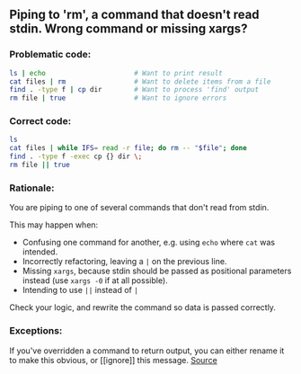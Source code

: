 ## Piping to 'rm', a command that doesn't read stdin. Wrong command or missing xargs?

### Problematic code:

```sh
ls | echo                      # Want to print result
cat files | rm                 # Want to delete items from a file
find . -type f | cp dir        # Want to process 'find' output
rm file | true                 # Want to ignore errors
```

### Correct code:

```sh
ls
cat files | while IFS= read -r file; do rm -- "$file"; done
find . -type f -exec cp {} dir \;
rm file || true
```

### Rationale:

You are piping to one of several commands that don't read from stdin.

This may happen when:

* Confusing one command for another, e.g. using `echo` where `cat` was intended.
* Incorrectly refactoring, leaving a `|` on the previous line.
* Missing `xargs`, because stdin should be passed as positional parameters instead (use `xargs -0` if at all possible).
* Intending to use `||` instead of `|`

Check your logic, and rewrite the command so data is passed correctly.

### Exceptions:

If you've overridden a command to return output, you can either rename it to make this obvious, or [[ignore]] this message.
[Source](https://github.com/koalaman/shellcheck/wiki/SC2216)

